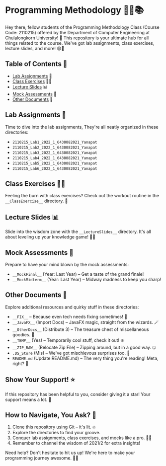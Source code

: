 # Programming Methodology 👩‍💻📚

Hey there, fellow students of the Programming Methodology Class (Course Code: 2110215) offered by the Department of Computer Engineering at Chulalongkorn University! 🎉 This repository is your ultimate hub for all things related to the course. We've got lab assignments, class exercises, lecture slides, and more! 😄🌈

## Table of Contents 📑

- [Lab Assignments](#lab-assignments) 🧪
- [Class Exercises](#class-exercises) 🏋️‍♀️
- [Lecture Slides](#lecture-slides) 📊
- [Mock Assessments](#mock-assessments) 🤯
- [Other Documents](#other-documents) 📎

## Lab Assignments 🧪

Time to dive into the lab assignments, They're all neatly organized in these directories:

- `2110215_Lab1_2022_1_6430082021_Yanapat`
- `2110215_Lab2_2022_1_6430082021_Yanapat`
- `2110215_Lab3_2022_1_6430082021_Yanapat`
- `2110215_Lab4_2022_1_6430082021_Yanapat`
- `2110215_Lab5_2022_1_6430082021_Yanapat`
- `2110215_Lab6_2022_1_6430082021_Yanapat`

## Class Exercises 🏋️‍♀️

Feeling the burn with class exercises? Check out the workout routine in the `__ClassExercise__` directory. 💪

## Lecture Slides 📊

Slide into the wisdom zone with the `__LectureSlides__` directory. It's all about leveling up your knowledge game! 🧠🚀

## Mock Assessments 🤯

Prepare to have your mind blown by the mock assessments:

- `__MockFinal__` (Year: Last Year) – Get a taste of the grand finale!
- `__MockMidterm__` (Year: Last Year) – Midway madness to keep you sharp!

## Other Documents 📎

Explore additional resources and quirky stuff in these directories:

- `__FIX__` – Because even tech needs fixing sometimes! 🔧
- `__JavaFX__` (Import Docs) – JavaFX magic, straight from the wizards. 🪄
- `__OtherDocs__` (Distribute 3) – The treasure chest of miscellaneous goodies. 🎁
- `__TEMP__` (Yes) – Temporarily cool stuff, check it out! ❄️
- `__ZIP_RAW__` (Relocate Zip File) – Zipping around, but in a good way. 🤐
- `.DS_Store` (Mis) – We've got mischievous surprises too. 🤪
- `README.md` (Update README.md) – The very thing you're reading! Meta, right? 📝

## Show Your Support! ⭐

If this repository has been helpful to you, consider giving it a star! Your support means a lot. 🌟

## How to Navigate, You Ask? 🤔

1. Clone this repository using Git – it's lit. 🔥
2. Explore the directories to find your groove.
3. Conquer lab assignments, class exercises, and mocks like a pro. 🦸‍♂️
4. Remember to channel the wisdom of 2021/2 for extra insights!

Need help? Don't hesitate to hit us up! We're here to make your programming journey awesome. 🚀🌟
